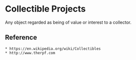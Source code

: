 Collectible Projects
====================
Any object regarded as being of value or interest to a collector.

Reference
---------
    * https://en.wikipedia.org/wiki/Collectibles
    * http://www.therpf.com
